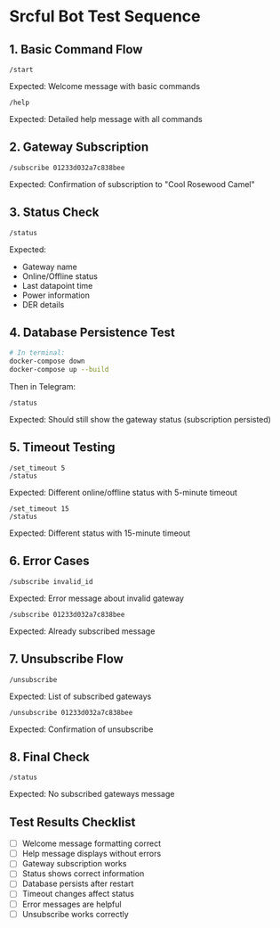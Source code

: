 # Srcful Bot Test Sequence

## 1. Basic Command Flow
```
/start
```
Expected: Welcome message with basic commands

```
/help
```
Expected: Detailed help message with all commands

## 2. Gateway Subscription
```
/subscribe 01233d032a7c838bee
```
Expected: Confirmation of subscription to "Cool Rosewood Camel"

## 3. Status Check
```
/status
```
Expected:
- Gateway name
- Online/Offline status
- Last datapoint time
- Power information
- DER details

## 4. Database Persistence Test
```bash
# In terminal:
docker-compose down
docker-compose up --build
```
Then in Telegram:
```
/status
```
Expected: Should still show the gateway status (subscription persisted)

## 5. Timeout Testing
```
/set_timeout 5
/status
```
Expected: Different online/offline status with 5-minute timeout

```
/set_timeout 15
/status
```
Expected: Different status with 15-minute timeout

## 6. Error Cases
```
/subscribe invalid_id
```
Expected: Error message about invalid gateway

```
/subscribe 01233d032a7c838bee
```
Expected: Already subscribed message

## 7. Unsubscribe Flow
```
/unsubscribe
```
Expected: List of subscribed gateways

```
/unsubscribe 01233d032a7c838bee
```
Expected: Confirmation of unsubscribe

## 8. Final Check
```
/status
```
Expected: No subscribed gateways message

## Test Results Checklist
- [ ] Welcome message formatting correct
- [ ] Help message displays without errors
- [ ] Gateway subscription works
- [ ] Status shows correct information
- [ ] Database persists after restart
- [ ] Timeout changes affect status
- [ ] Error messages are helpful
- [ ] Unsubscribe works correctly